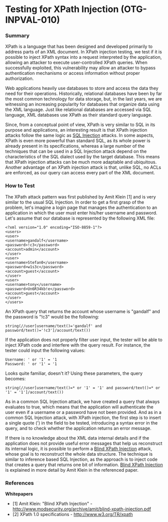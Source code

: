 # Testing for XPath Injection (OTG-INPVAL-010)

### Summary
XPath is a language that has been designed and developed primarily to address parts of an XML document. In XPath injection testing, we test if it is possible to inject XPath syntax into a request interpreted by the application, allowing an attacker to execute user-controlled XPath queries. When successfully exploited, this vulnerability may allow an attacker to bypass authentication mechanisms or access information without proper authorization.


Web applications heavily use databases to store and access the data they need for their operations. Historically, relational databases have been by far the most common technology for data storage, but, in the last years, we are witnessing an increasing popularity for databases that organize data using the XML language. Just like relational databases are accessed via SQL language, XML databases use XPath as their standard query language.


Since, from a conceptual point of view, XPath is very similar to SQL in its purpose and applications, an interesting result is that XPath injection attacks follow the same logic as [SQL Injection](https://www.owasp.org/index.php/SQL_Injection) attacks. In some aspects, XPath is even more powerful than standard SQL, as its whole power is already present in its specifications, whereas a large number of the techniques that can be used in a SQL Injection attack depend on the characteristics of the SQL dialect used by the target database. This means that XPath injection attacks can be much more adaptable and ubiquitous. Another advantage of an XPath injection attack is that, unlike SQL, no ACLs are enforced, as our query can access every part of the XML document.<br>


### How to Test
The XPath attack pattern was first published by Amit Klein [1] and is very similar to the usual SQL Injection. In order to get a first grasp of the problem, let's imagine a login page that manages the authentication to an application in which the user must enter his/her username and password. Let's assume that our database is represented by the following XML file:

```
<?xml version="1.0" encoding="ISO-8859-1"?>
<users>
<user>
<username>gandalf</username>
<password>!c3</password>
<account>admin</account>
</user>
<user>
<username>Stefan0</username>
<password>w1s3c</password>
<account>guest</account>
</user>
<user>
<username>tony</username>
<password>Un6R34kb!e</password>
<account>guest</account>
</user>
</users>
```


An XPath query that returns the account whose username is "gandalf" and the password is "!c3" would be the following:

```
string(//user[username/text()='gandalf' and password/text()='!c3']/account/text())
```


If the application does not properly filter user input, the tester will be able to inject XPath code and interfere with the query result. For instance, the tester could input the following values:

```
Username: ' or '1' = '1
Password: ' or '1' = '1
```


Looks quite familiar, doesn't it? Using these parameters, the query becomes:

```
string(//user[username/text()=* or '1' = '1' and password/text()=* or '1' = '1']/account/text())
```


As in a common SQL Injection attack, we have created a query that always evaluates to true, which means that the application will authenticate the user even if a username or a password have not been provided. And as in a common SQL Injection attack, with XPath injection, the first step is to insert a single quote (') in the field to be tested, introducing a syntax error in the query, and to check whether the application returns an error message.


If there is no knowledge about the XML data internal details and if the application does not provide useful error messages that help us reconstruct its internal logic, it is possible to perform a [Blind XPath Injection](https://www.owasp.org/index.php/Blind_XPath_Injection) attack, whose goal is to reconstruct the whole data structure. The technique is similar to inference based SQL Injection, as the approach is to inject code that creates a query that returns one bit of information. [Blind XPath Injection](https://www.owasp.org/index.php/Blind_XPath_Injection) is explained in more detail by Amit Klein in the referenced paper.
<br>


### References
**Whitepapers**<br>
* [1] Amit Klein: "Blind XPath Injection" - http://www.modsecurity.org/archive/amit/blind-xpath-injection.pdf
* [2] XPath 1.0 specifications - http://www.w3.org/TR/xpath
<br>
